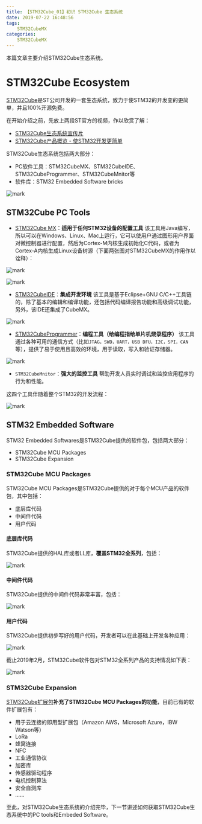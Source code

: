 ```yaml
---
title: 【STM32Cube_01】初识 STM32Cube 生态系统
date: 2019-07-22 16:48:56
tags:
    STM32CubeMX
categories:
    STM32CubeMX
---
```


本篇文章主要介绍STM32Cube生态系统。
<!--more-->

# STM32Cube Ecosystem
[STM32Cube](https://www.st.com/content/st_com/en/stm32cube-ecosystem.html)是ST公司开发的一套生态系统，致力于使STM32的开发变的更简单，并且100%开源免费。

在开始介绍之前，先放上两段ST官方的视频，作以欣赏了解：

- [STM32Cube生态系统宣传片](https://www.bilibili.com/video/av52092742)
- [STM32Cube产品概览 - 使STM32开发更简单](https://www.bilibili.com/video/av58474599/)

STM32Cube生态系统包括两大部分：

- PC软件工具：STM32CubeMX、STM32CubeIDE、STM32CubeProgrammer、STM32CubeMnitor等
- 软件库：STM32 Embedded Software bricks 

![mark](http://mculover666.cn/image/20190810/U1EMmSu41E2Y.png?imageslim)

## STM32Cube PC Tools

- [STM32Cube MX](https://www.st.com/en/development-tools/stm32cubemx.html)：**适用于任何STM32设备的配置工具**
该工具用Java编写，所以可以在Windows、Linux、Mac上运行，它可以使用户通过图形用户界面对微控制器进行配置，然后为Cortex-M内核生成初始化C代码，或者为Cortex-A内核生成Linux设备树源（下面两张图对STM32CubeMX的作用作以诠释）：

![mark](http://mculover666.cn/image/20190810/VnUNz6EJlc6F.png?imageslim)

![mark](http://mculover666.cn/image/20190810/GsSG2OKAfAPt.png?imageslim)

- [STM32CubeIDE](https://www.st.com/en/development-tools/stm32cubeide.html)：**集成开发环境**
该工具是基于Eclipse+GNU C/C++工具链的，除了基本的编辑和编译功能，还包括代码编译报告功能和高级调试功能，另外，该IDE还集成了CubeMX。

![mark](http://mculover666.cn/image/20190810/DO71YWc0Rpio.png?imageslim)

- [STM32CubeProgrammer](https://www.st.com/en/development-tools/stm32cubeprog.html)：**编程工具（给编程指给单片机烧录程序）**
该工具通过各种可用的通信方式（比如`JTAG，SWD，UART，USB DFU，I2C，SPI，CAN`等），提供了易于使用且高效的环境，用于读取，写入和验证存储器。

![mark](http://mculover666.cn/image/20190810/SnlnTMBgOkpg.png?imageslim)

- `STM32CubeMnitor`：**强大的监控工具**
帮助开发人员实时调试和监控应用程序的行为和性能。


这四个工具伴随着整个STM32的开发流程：

![mark](http://mculover666.cn/image/20190810/90UpnSazgV9e.png?imageslim)

## STM32 Embedded Software
 STM32 Embedded Softwares是STM32Cube提供的软件包，包括两大部分：

- STM32Cube MCU Packages
- STM32Cube Expansion
 
### STM32Cube MCU Packages
STM32Cube MCU Packages是STM32Cube提供的对于每个MCU产品的软件包，其中包括：

 - 底层库代码
 - 中间件代码
 - 用户代码

#### 底层库代码
STM32Cube提供的HAL库或者LL库，**覆盖STM32全系列**，包括：

![mark](http://mculover666.cn/image/20190810/zIeIjybfYev2.png?imageslim)

#### 中间件代码
STM32Cube提供的中间件代码非常丰富，包括：

![mark](http://mculover666.cn/image/20190810/Obq52NRryhXo.png?imageslim)

#### 用户代码
STM32Cube提供初步写好的用户代码，开发者可以在此基础上开发各种应用：

![mark](http://mculover666.cn/image/20190810/TnMsuJf7jvu0.png?imageslim)

截止2019年2月，STM32Cube软件包对STM32全系列产品的支持情况如下表：

![mark](http://mculover666.cn/image/20190810/G4zgELzVrWTW.png?imageslim)

### STM32Cube Expansion
[STM32Cube扩展包](https://www.st.com/en/embedded-software/stm32cube-expansion-packages.html#overview)**补充了STM32Cube MCU Packages的功能**，目前已有的软件扩展包有：

- 用于云连接的即用型扩展包（Amazon AWS，Microsoft Azure，IBW Watson等）
- LoRa
- 蜂窝连接
- NFC
- 工业通信协议
- 加密库
- 传感器驱动程序
- 电机控制算法
- 安全自测库
- ……


至此，对STM32Cube生态系统的介绍完毕，下一节讲述如何获取STM32Cube生态系统中的PC tools和Embeded Software。
